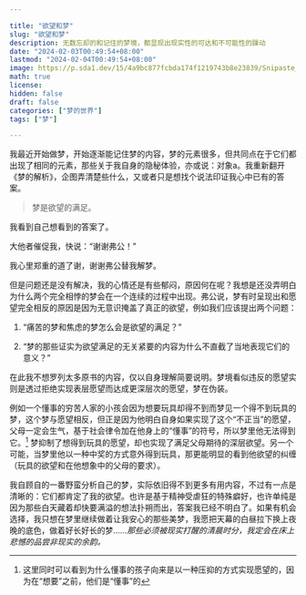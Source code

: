 ```yaml
---

title: "欲望和梦"
slug: "欲望和梦"
description: 无数忘却的和记住的梦境，都显现出现实性的可达和不可能性的躁动
date: "2024-02-03T00:49:54+08:00"
lastmod: "2024-02-04T00:49:54+08:00"
image: https://p.sda1.dev/15/4a9bc877fcbda174f1219743b8e23839/Snipaste_2024-02-04_01-40-07.jpg
math: true
license: 
hidden: false
draft: false 
categories: ["梦的世界"]
tags: ["梦"]

---
```


我最近开始做梦，开始逐渐能记住梦的内容，梦的元素很多，但共同点在于它们都出现了相同的元素，那些关于我自身的隐秘体验，亦或说：对象a。我重新翻开《梦的解析》，企图弄清楚些什么，又或者只是想找个说法印证我心中已有的答案。

> 梦是欲望的满足。

我看到自己想看到的答案了。

大他者催促我，快说：“谢谢弗公！”

我心里郑重的道了谢，谢谢弗公替我解梦。

但是问题还是没有解决，我的心情还是有些郁闷，原因何在呢？我想是还没弄明白为什么两个完全相悖的梦会在一个连续的过程中出现。弗公说，梦有时呈现出和愿望完全相反的原因是因为无意识掩盖了真正的欲望，例如我们应该提出两个问题：

1. “痛苦的梦和焦虑的梦怎么会是欲望的满足？”

2. “梦的那些证实为欲望满足的无关紧要的内容为什么不直截了当地表现它们的意义？”

在此我不想罗列太多原书的内容，仅以自身理解简要说明。梦境看似违反的愿望实则是透过拒绝实现表层愿望而达成更深层次的愿望，梦在伪装。

例如一个懂事的穷苦人家的小孩会因为想要玩具却得不到而梦见一个得不到玩具的梦，这个梦与愿望相反，但正是因为他明白自身如果实现了这个“不正当”的愿望，父母一定会生气，基于社会律令加在他身上的“懂事”的符号，所以梦里他无法得到它。<u>[^1]</u> 梦抑制了想得到玩具的愿望，却也实现了满足父母期待的深层欲望。另一个可能，当梦里他以一种中奖的方式意外得到玩具，那更能明显的看到他欲望的纠缠（玩具的欲望和在他想象中的父母的要求）。

我自顾自的一番野蛮分析自己的梦，实际依旧得不到更多有用内容，不过有一点是清晰的：它们都肯定了我的欲望。也许是基于精神受虐狂的特殊癖好，也许单纯是因为那些白天藏着却快要满溢的想法扑朔而出，答案我已经不明白了。如果有机会选择，我只想在梦里继续做着让我安心的那些美梦，我愿把天幕的白昼拉下换上夜晚的底色，做着好长好长的梦……*那些必须被现实打醒的清晨时分，我定会在床上悲憾的品尝非现实的余韵。*

[^1]: 这里同时可以看到为什么懂事的孩子向来是以一种压抑的方式实现愿望的，因为在“想要”之前，他们是“懂事”的
